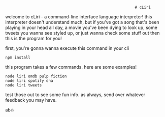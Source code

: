                                                              # cLiri
welcome to cLiri - a command-line interface language interpreter! this interpreter doesn't understand much, but if you've got a song that's been playing in your head all day, a movie you've been dying to look up, some tweets you wanna see styled up, or just wanna check some stuff out then this is the program for you!


first, you're gonna wanna execute this command in your cli

```
npm install
```

this program takes a few commands. here are some examples!

```
node liri omdb pulp fiction
node liri spotify dna
node liri tweets
```

test those out to see some fun info. as always, send over whatever feedback you may have.

ab🔥